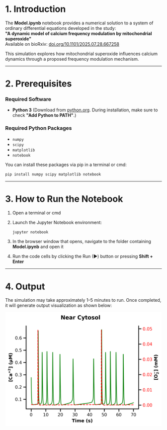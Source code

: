 # 1. Introduction


The **Model.ipynb** notebook provides a numerical solution to a system of ordinary differential equations developed in the study:  
**"A dynamic model of calcium frequency modulation by mitochondrial superoxide"**  
Available on bioRxiv: [doi.org/10.1101/2025.07.28.667258](https://doi.org/10.1101/2025.07.28.667258)

This simulation explores how mitochondrial superoxide influences calcium dynamics through a proposed frequency modulation mechanism.

---

# 2. Prerequisites

### Required Software
- **Python 3** (Download from [python.org](https://www.python.org). During installation, make sure to check **"Add Python to PATH"**.)

### Required Python Packages
- `numpy`  
- `scipy`  
- `matplotlib`  
- `notebook`  

You can install these packages via pip in a terminal or cmd:

```bash
pip install numpy scipy matplotlib notebook
```

---

# 3. How to Run the Notebook

1. Open a terminal or cmd
2. Launch the Jupyter Notebook environment:

   ```bash
   jupyter notebook
   ```
3. In the browser window that opens, navigate to the folder containing **Model.ipynb** and open it

4. Run the code cells by clicking the Run (▶) button or pressing **Shift + Enter**

---

# 4. Output

The simulation may take approximately 1–5 minutes to run. Once completed, it will generate output visualization as shown below:

<div align="center">
  <img src="Simulation_Output.png" alt="Simulation_Output" width="600">
</div>




